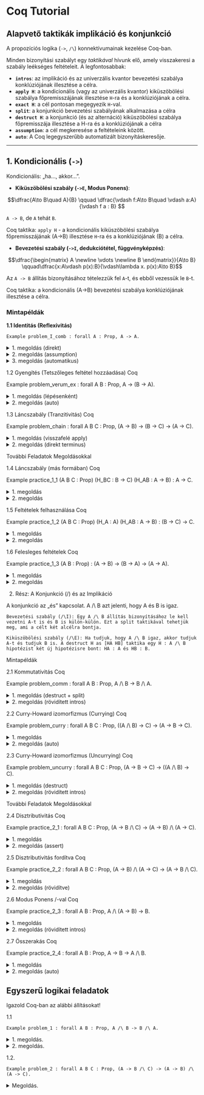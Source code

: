 # Coq Tutorial

## Alapvető taktikák implikáció és konjunkció

A propozíciós logika (`->`, `/\`) konnektívumainak kezelése Coq-ban. 

Minden bizonyítási szabályt egy *taktikával* hívunk elő, amely visszakeresi a szabály leékséges feltételeit. A legfontosabbak:

* **`intros`**: az implikáció és az univerzális kvantor bevezetési szabálya konklúziójának illesztése a célra.
* **`apply H`**: a kondicionális (vagy az univerzális kvantor) kiküszöbölési szabálya főpremisszájának illesztése `H`-ra és a konklúziójának a célra.
* **`exact H`**: a cél pontosan megegyezik `H`-val.
* **`split`**: a konjunkció bevezetési szabályának alkalmazása a célra
* **`destruct H`**: a konjunkció (és az alternáció) kiküszöbölési szabálya főpremisszája illesztése a H-ra és a konklúziójának a célra 
* **`assumption`**: a cél megkeresése a feltételeink között.
* **`auto`**: A Coq legegyszerűbb automatizált bizonyításkeresője. 

---

## 1. Kondicionális (`->`)

Kondicionális: „ha..., akkor...”.

* **Kiküszöbölési szabály (`->E`, Modus Ponens)**:

$$\dfrac{A\to B\quad A}{B} \qquad \dfrac{\vdash f:A\to B\quad \vdash a:A}{\vdash f a : B} $$

`A -> B`, de `A` tehát `B`. 

Coq taktika: `apply H` - a kondicionális kiküszöbölési szabálya főpremisszájának (A->B) illesztése `H`-ra és a konklúziójának (B) a célra.

* **Bevezetési szabály (`->I`, dedukciótétel, függvényképzés)**:
  
$$\dfrac{\begin{matrix} A \newline \vdots \newline B \end{matrix}}{A\to B} \qquad\dfrac{x:A\vdash p(x):B}{\vdash\lambda x. p(x):A\to B}$$

Az `A -> B` állítás bizonyításához tételezzük fel `A`-t, és ebből vezessük le `B`-t.

Coq taktika: a kondicionális (A->B) bevezetési szabálya konklúziójának illesztése a célra.

### Mintapéldák

**1.1 Identitás (Reflexivitás)**

```coq
Example problem_I_comb : forall A : Prop, A -> A.
```

<details>
<summary>1. megoldás (direkt)</summary>
```coq
Proof.
  intros A H.
  exact H.
Qed.
```
  
Magyarázat: Az intros A H bevezeti a Prop típusú A változót és a H : A feltételt. Ekkor a célunk A lesz, ami pontosan megegyezik H-val.

</details>

<details>
<summary>2. megoldás (assumption)</summary>
```coq
Proof.
  intros A H.
  assumption.
Qed.
```
  
Magyarázat: Az assumption taktika megtalálja, hogy a cél (A) már szerepel a hipotézisek között (H : A), és befejezi a bizonyítást.

</details>

<details>
<summary>3. megoldás (automatikus)</summary>
Coq

Proof.
  auto.
Qed.

Magyarázat: Az auto taktika automatikusan megoldja az ilyen egyszerű logikai azonosságokat.

</details>

1.2 Gyengítés (Tetszőleges feltétel hozzáadása)
Coq

Example problem_verum_ex : forall A B : Prop, A -> (B -> A).

<details>
<summary>1. megoldás (lépésenként)</summary>
Coq

Proof.
  intros A B H_A H_B.
  exact H_A.
Qed.

Magyarázat: Két intros-szal bevezetjük az összes feltételt. A célunk (A) már szerepel a feltételek között (H_A), a felesleges H_B hipotézist figyelmen kívül hagyjuk.

</details>
<details>
<summary>2. megoldás (auto)</summary>
Coq

Proof.
  auto.
Qed.

</details>

1.3 Láncszabály (Tranzitivitás)
Coq

Example problem_chain : forall A B C : Prop, (A -> B) -> (B -> C) -> (A -> C).

<details>
<summary>1. megoldás (visszafelé apply)</summary>
Coq

Proof.
  intros A B C H_AB H_BC H_A.
  apply H_BC.
  apply H_AB.
  exact H_A.
Qed.

Magyarázat: A Coq visszafelé építi fel a láncot: az apply H_BC a C célt B-re cseréli, majd az apply H_AB a B célt A-ra, ami már adott.

</details>

<details>
<summary>2. megoldás (direkt terminus)</summary>
Coq

Proof.
  intros A B C H_AB H_BC H_A.
  exact (H_BC (H_AB H_A)).
Qed.

Magyarázat: A bizonyítási terminusok explicit felírásával egy lépésben megadjuk a megoldást.

</details>

További Feladatok Megoldásokkal

1.4 Láncszabály (más formában)
Coq

Example practice_1_1 (A B C : Prop) (H_BC : B -> C) (H_AB : A -> B) : A -> C.

<details>
<summary>1. megoldás</summary>
Coq

Proof.
  intros H_A.
  apply H_BC.
  apply H_AB.
  exact H_A.
Qed.

</details>
<details>
<summary>2. megoldás</summary>
Coq

Proof.
  intros H_A.
  exact (H_BC (H_AB H_A)).
Qed.

</details>

1.5 Feltételek felhasználása
Coq

Example practice_1_2 (A B C : Prop) (H_A : A) (H_AB : A -> B) : (B -> C) -> C.

<details>
<summary>1. megoldás</summary>
Coq

Proof.
  intros H_BC.
  apply H_BC.
  apply H_AB.
  exact H_A.
Qed.

</details>
<details>
<summary>2. megoldás</summary>
Coq

Proof.
  intros H_BC.
  exact (H_BC (H_AB H_A)).
Qed.

</details>

1.6 Felesleges feltételek
Coq

Example practice_1_3 (A B : Prop) : (A -> B) -> (B -> A) -> (A -> A).

<details>
<summary>1. megoldás</summary>
Coq

Proof.
  intros H_AB H_BA H_A.
  exact H_A.
Qed.

</details>
<details>
<summary>2. megoldás</summary>
Coq

Proof.
  auto.
Qed.

</details>

2. Rész: A Konjunkció (/\) és az Implikáció

A konjunkció az „és” kapcsolat. A /\ B azt jelenti, hogy A és B is igaz.

    Bevezetési szabály (/\I): Egy A /\ B állítás bizonyításához le kell vezetni A-t is és B is külön-külön. Ezt a split taktikával tehetjük meg, ami a célt két alcélra bontja.

    Kiküszöbölési szabály (/\E): Ha tudjuk, hogy A /\ B igaz, akkor tudjuk A-t és tudjuk B is. A destruct H as [HA HB] taktika egy H : A /\ B hipotézist két új hipotézisre bont: HA : A és HB : B.

Mintapéldák

2.1 Kommutativitás
Coq

Example problem_comm : forall A B : Prop, A /\ B -> B /\ A.

<details>
<summary>1. megoldás (destruct + split)</summary>
Coq

Proof.
  intros A B H.
  destruct H as [HA HB].
  split.
  - exact HB.
  - exact HA.
Qed.

Magyarázat: Először destruct-tal szétszedjük az A /\ B feltételt. Utána split-tel kettébontjuk a B /\ A célt. Az első alcél (B) megegyezik HB-vel, a második (A) pedig HA-val.

</details>

<details>
<summary>2. megoldás (rövidített intros)</summary>
Coq

Proof.
  intros A B [HA HB].
  split.
  - assumption.
  - assumption.
Qed.

Magyarázat: Az intros is képes destruálni. Az intros [HA HB] egyből szétszedi a következő bevezetendő /\ típusú hipotézist.

</details>

2.2 Curry-Howard izomorfizmus (Currying)
Coq

Example problem_curry : forall A B C : Prop, ((A /\ B) -> C) -> (A -> B -> C).

<details>
<summary>1. megoldás</summary>
Coq

Proof.
  intros A B C H H_A H_B.
  apply H.
  split.
  - exact H_A.
  - exact H_B.
Qed.

Magyarázat: A cél C, amihez a H feltétel (A /\ B)-t kér. Ezt a split segítségével, H_A-ból és H_B-ből rakjuk össze.

</details>
<details>
<summary>2. megoldás (auto)</summary>
Coq

Proof.
  auto.
Qed.

</details>

2.3 Curry-Howard izomorfizmus (Uncurrying)
Coq

Example problem_uncurry : forall A B C : Prop, (A -> B -> C) -> ((A /\ B) -> C).

<details>
<summary>1. megoldás (destruct)</summary>
Coq

Proof.
  intros A B C H H_AB.
  destruct H_AB as [HA HB].
  apply H.
  - exact HA.
  - exact HB.
Qed.

Magyarázat: A H : A -> B -> C feltétel alkalmazásához két argumentum kell: egy A és egy B. Ezeket a destruct H_AB segítségével nyerjük ki.

</details>
<details>
<summary>2. megoldás (rövidített intros)</summary>
Coq

Proof.
  intros A B C H [HA HB].
  apply H.
  - assumption.
  - assumption.
Qed.

</details>

További Feladatok Megoldásokkal

2.4 Disztributivitás
Coq

Example practice_2_1 : forall A B C : Prop, (A -> B /\ C) -> (A -> B) /\ (A -> C).

<details>
<summary>1. megoldás</summary>
Coq

Proof.
  intros A B C H.
  split.
  - intros HA.
    apply H in HA.
    destruct HA as [HB HC].
    exact HB.
  - intros HA.
    apply H in HA.
    destruct HA as [HB HC].
    exact HC.
Qed.

</details>
<details>
<summary>2. megoldás (assert)</summary>
Coq

Proof.
  intros A B C H.
  split.
  - intros HA.
    assert (K : B /\ C).
    { apply H. exact HA. }
    destruct K as [HB HC].
    exact HB.
  - intros HA.
    assert (K : B /\ C).
    { apply H; assumption. }
    destruct K; assumption.
Qed.

</details>

2.5 Disztributivitás fordítva
Coq

Example practice_2_2 : forall A B C : Prop, (A -> B) /\ (A -> C) -> (A -> B /\ C).

<details>
<summary>1. megoldás</summary>
Coq

Proof.
  intros A B C H.
  destruct H as [H_AB H_AC].
  intros HA.
  split.
  - apply H_AB. exact HA.
  - apply H_AC. exact HA.
Qed.

</details>
<details>
<summary>2. megoldás (rövidítve)</summary>
Coq

Proof.
  intros A B C [H_AB H_AC] HA.
  split.
  - apply H_AB; assumption.
  - apply H_AC; assumption.
Qed.

</details>

2.6 Modus Ponens /\-val
Coq

Example practice_2_3 : forall A B : Prop, A /\ (A -> B) -> B.

<details>
<summary>1. megoldás</summary>
Coq

Proof.
  intros A B H.
  destruct H as [HA H_AB].
  apply H_AB.
  exact HA.
Qed.

</details>
<details>
<summary>2. megoldás (rövidített intros)</summary>
Coq

Proof.
  intros A B [HA H_AB].
  apply H_AB; assumption.
Qed.

</details>

2.7 Összerakás
Coq

Example practice_2_4 : forall A B : Prop, A -> B -> A /\ B.

<details>
<summary>1. megoldás</summary>
Coq

Proof.
  intros A B HA HB.
  split.
  - exact HA.
  - exact HB.
Qed.

</details>
<details>
<summary>2. megoldás (auto)</summary>
Coq

Proof.
  auto.
Qed.

</details>














## Egyszerű logikai feladatok ##

Igazold Coq-ban az alábbi állításokat!

1.1

```coq
Example problem_1 : forall A B : Prop, A /\ B -> B /\ A.
```
<details>
  <summary>1. megoldás.</summary>
  
```destruct``` taktikával és ```split```-tel:
  
```coq
Proof.
intros A B H.
destruct H as [H1 H2].
split.
 - exact H2.
 - exact H1.
Qed.
```
</details>

<details>
  <summary>2. megoldás.</summary>
  
```induction``` taktikával:

```coq
Proof.
intros A B H.
induction H as [a b].
Print conj.
exact (conj b a).
Qed.
```
</details>

1.2. 

```coq
Example problem_2 : forall A B C : Prop, (A -> B /\ C) -> (A -> B) /\ (A -> C).
```
<details>
  <summary>Megoldás.</summary>
  
```destruct``` taktikával és ```split```-tel:
  
```coq
Proof.
intros A B H.
destruct H as [H1 H2].
split.
 - exact H2.
 - exact H1.
Qed.
```
</details>
